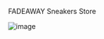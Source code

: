 FADEAWAY Sneakers Store

![image](https://github.com/nassipkaliv/fadeaway/assets/107858992/8f172d32-d243-47ff-abd4-5541c6ef3da3)
